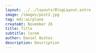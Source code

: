 ```yaml
---
layout: ../../layouts/BlogLayout.astro
image: /images/post2.jpg
tag: mdi:airplane
createAt: November 26
title: Title
subtitle: lorem
author: Daniel Bustos
description: Description
---
```

